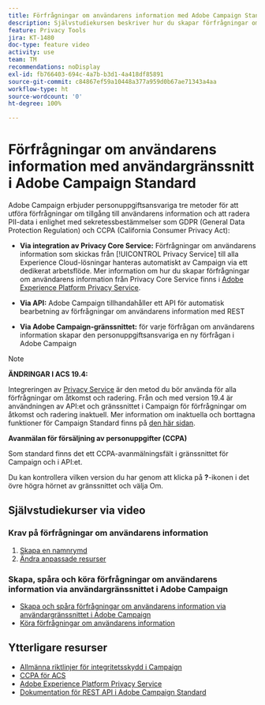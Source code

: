 ```yaml
---
title: Förfrågningar om användarens information med Adobe Campaign Standard (ACS) – översikt
description: Självstudiekursen beskriver hur du skapar förfrågningar om användarens information via Adobe Campaign Standard.
feature: Privacy Tools
jira: KT-1480
doc-type: feature video
activity: use
team: TM
recommendations: noDisplay
exl-id: fb766403-694c-4a7b-b3d1-4a418df85891
source-git-commit: c84867ef59a10448a377a959d0b67ae71343a4aa
workflow-type: ht
source-wordcount: '0'
ht-degree: 100%

---
```


# Förfrågningar om användarens information med användargränssnitt i Adobe Campaign Standard

Adobe Campaign erbjuder personuppgiftsansvariga tre metoder för att utföra förfrågningar om tillgång till användarens information och att radera PII-data i enlighet med sekretessbestämmelser som GDPR (General Data Protection Regulation) och CCPA (California Consumer Privacy Act):

* **Via integration av Privacy Core Service:** Förfrågningar om användarens information som skickas från [!UICONTROL Privacy Service] till alla Experience Cloud-lösningar hanteras automatiskt av Campaign via ett dedikerat arbetsflöde. Mer information om hur du skapar förfrågningar om användarens information från Privacy Core Service finns i [Adobe Experience Platform Privacy Service](https://www.adobe.io/apis/experienceplatform/gdpr.html).

* **Via API:** Adobe Campaign tillhandahåller ett API för automatisk bearbetning av förfrågningar om användarens information med REST

* **Via Adobe Campaign-gränssnittet:** för varje förfrågan om användarens information skapar den personuppgiftsansvariga en ny förfrågan i Adobe Campaign

>[!NOTE]
>
> **ÄNDRINGAR I ACS 19.4:**
> 
> Integreringen av [Privacy Service](https://www.adobe.io/apis/experienceplatform/gdpr.html) är den metod du bör använda för alla förfrågningar om åtkomst och radering. Från och med version 19.4 är användningen av API:et och gränssnittet i Campaign för förfrågningar om åtkomst och radering inaktuell. Mer information om inaktuella och borttagna funktioner för Campaign Standard finns på [den här sidan](https://experienceleague.adobe.com/docs/campaign-standard/using/release-notes/deprecated-features.html?lang=sv).
>
>**Avanmälan för försäljning av personuppgifter (CCPA)**
>
> Som standard finns det ett CCPA-avanmälningsfält i gränssnittet för Campaign och i API:et.
>
> Du kan kontrollera vilken version du har genom att klicka på **?**-ikonen i det övre högra hörnet av gränssnittet och välja Om.

## Självstudiekurser via video

### Krav på förfrågningar om användarens information

1. [Skapa en namnrymd](/help/privacy/namespaces-for-privacy-requests.md)
1. [Ändra anpassade resurser](/help/privacy/custom-resources-for-privacy-requests.md)

### Skapa, spåra och köra förfrågningar om användarens information via användargränssnittet i Adobe Campaign

* [Skapa och spåra förfrågningar om användarens information via användargränssnittet i Adobe Campaign](/help/privacy/create-and-track-privacy-requests.md)
* [Köra förfrågningar om användarens information](/help/privacy/execute-privacy-requests.md)

## Ytterligare resurser

* [Allmänna riktlinjer för integritetsskydd i Campaign](https://experienceleague.adobe.com/docs/campaign-classic/using/getting-started/privacy/privacy-management.html?lang=sv#getting-started)
* [CCPA för ACS](https://experienceleague.adobe.com/docs/campaign-standard/using/getting-started/privacy/privacy-requests.html?lang=sv#privacy-requests)
* [Adobe Experience Platform Privacy Service](https://www.adobe.io/apis/experienceplatform/gdpr.html)
* [Dokumentation för REST API i Adobe Campaign Standard](https://final-docs.campaign.adobe.com/doc/standard/en/api/ACS_API.html#privacy-management)
